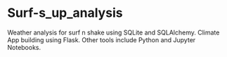 # Surf-s_up_analysis
Weather analysis for surf n shake using SQLite and SQLAlchemy. Climate App building using Flask. Other tools include Python and Jupyter Notebooks.

